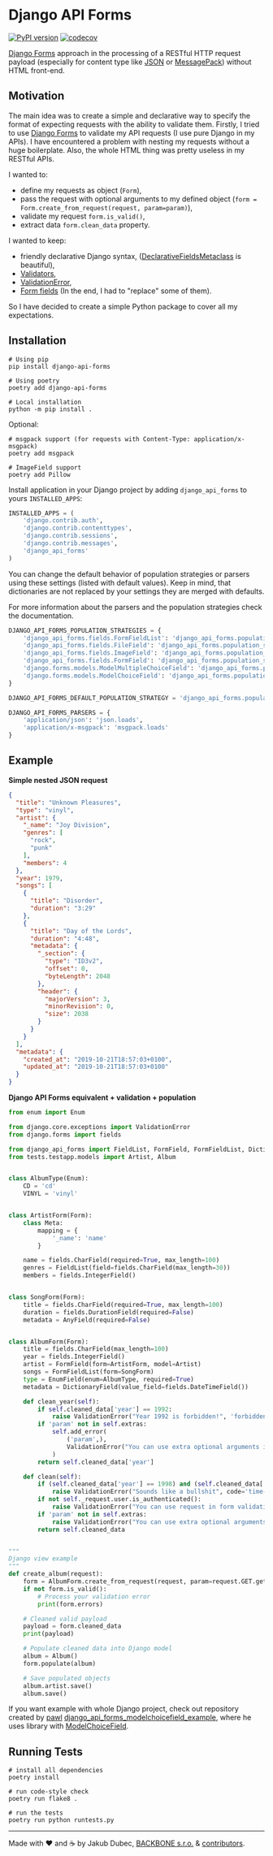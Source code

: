 # Django API Forms

[![PyPI version](https://badge.fury.io/py/django-api-forms.svg)](https://badge.fury.io/py/django-api-forms)
[![codecov](https://codecov.io/gh/Sibyx/django_api_forms/branch/master/graph/badge.svg)](https://codecov.io/gh/Sibyx/django_api_forms)

[Django Forms](https://docs.djangoproject.com/en/4.1/topics/forms/) approach in the processing of a RESTful HTTP
request payload (especially for content type like [JSON](https://www.json.org/) or [MessagePack](https://msgpack.org/))
without HTML front-end.

## Motivation

The main idea was to create a simple and declarative way to specify the format of expecting requests with the ability
to validate them. Firstly, I tried to use [Django Forms](https://docs.djangoproject.com/en/4.1/topics/forms/) to
validate my API requests (I use pure Django in my APIs). I have encountered a problem with nesting my requests without
a huge boilerplate. Also, the whole HTML thing was pretty useless in my RESTful APIs.

I wanted to:

- define my requests as object (`Form`),
- pass the request with optional arguments to my defined object (`form = Form.create_from_request(request, param=param)`),
- validate my request `form.is_valid()`,
- extract data `form.clean_data` property.

I wanted to keep:

- friendly declarative Django syntax,
([DeclarativeFieldsMetaclass](https://github.com/django/django/blob/master/django/forms/forms.py#L25) is beautiful),
- [Validators](https://docs.djangoproject.com/en/4.1/ref/validators/),
- [ValidationError](https://docs.djangoproject.com/en/4.1/ref/exceptions/#validationerror),
- [Form fields](https://docs.djangoproject.com/en/4.1/ref/forms/fields/) (In the end, I had to "replace" some of them).

So I have decided to create a simple Python package to cover all my expectations.

## Installation

```shell script
# Using pip
pip install django-api-forms

# Using poetry
poetry add django-api-forms

# Local installation
python -m pip install .
```

Optional:
```shell script
# msgpack support (for requests with Content-Type: application/x-msgpack)
poetry add msgpack

# ImageField support
poetry add Pillow
```

Install application in your Django project by adding `django_api_forms` to yours `INSTALLED_APPS`:

```python
INSTALLED_APPS = (
    'django.contrib.auth',
    'django.contrib.contenttypes',
    'django.contrib.sessions',
    'django.contrib.messages',
    'django_api_forms'
)
```

You can change the default behavior of population strategies or parsers using these settings (listed with default
values). Keep in mind, that dictionaries are not replaced by your settings they are merged with defaults.

For more information about the parsers and the population strategies check the documentation.

```python
DJANGO_API_FORMS_POPULATION_STRATEGIES = {
    'django_api_forms.fields.FormFieldList': 'django_api_forms.population_strategies.IgnoreStrategy',
    'django_api_forms.fields.FileField': 'django_api_forms.population_strategies.IgnoreStrategy',
    'django_api_forms.fields.ImageField': 'django_api_forms.population_strategies.IgnoreStrategy',
    'django_api_forms.fields.FormField': 'django_api_forms.population_strategies.FormFieldStrategy',
    'django.forms.models.ModelMultipleChoiceField': 'django_api_forms.population_strategies.IgnoreStrategy',
    'django.forms.models.ModelChoiceField': 'django_api_forms.population_strategies.ModelChoiceFieldStrategy'
}

DJANGO_API_FORMS_DEFAULT_POPULATION_STRATEGY = 'django_api_forms.population_strategies.BaseStrategy'

DJANGO_API_FORMS_PARSERS = {
    'application/json': 'json.loads',
    'application/x-msgpack': 'msgpack.loads'
}
```

## Example

**Simple nested JSON request**

```json
{
  "title": "Unknown Pleasures",
  "type": "vinyl",
  "artist": {
    "_name": "Joy Division",
    "genres": [
      "rock",
      "punk"
    ],
    "members": 4
  },
  "year": 1979,
  "songs": [
    {
      "title": "Disorder",
      "duration": "3:29"
    },
    {
      "title": "Day of the Lords",
      "duration": "4:48",
      "metadata": {
        "_section": {
          "type": "ID3v2",
          "offset": 0,
          "byteLength": 2048
        },
        "header": {
          "majorVersion": 3,
          "minorRevision": 0,
          "size": 2038
        }
      }
    }
  ],
  "metadata": {
    "created_at": "2019-10-21T18:57:03+0100",
    "updated_at": "2019-10-21T18:57:03+0100"
  }
}
```

**Django API Forms equivalent + validation + population**

```python
from enum import Enum

from django.core.exceptions import ValidationError
from django.forms import fields

from django_api_forms import FieldList, FormField, FormFieldList, DictionaryField, EnumField, AnyField, Form
from tests.testapp.models import Artist, Album


class AlbumType(Enum):
    CD = 'cd'
    VINYL = 'vinyl'


class ArtistForm(Form):
    class Meta:
        mapping = {
            '_name': 'name'
        }

    name = fields.CharField(required=True, max_length=100)
    genres = FieldList(field=fields.CharField(max_length=30))
    members = fields.IntegerField()


class SongForm(Form):
    title = fields.CharField(required=True, max_length=100)
    duration = fields.DurationField(required=False)
    metadata = AnyField(required=False)


class AlbumForm(Form):
    title = fields.CharField(max_length=100)
    year = fields.IntegerField()
    artist = FormField(form=ArtistForm, model=Artist)
    songs = FormFieldList(form=SongForm)
    type = EnumField(enum=AlbumType, required=True)
    metadata = DictionaryField(value_field=fields.DateTimeField())

    def clean_year(self):
        if self.cleaned_data['year'] == 1992:
            raise ValidationError("Year 1992 is forbidden!", 'forbidden-value')
        if 'param' not in self.extras:
            self.add_error(
                ('param',),
                ValidationError("You can use extra optional arguments in form validation!", code='param-where')
            )
        return self.cleaned_data['year']

    def clean(self):
        if (self.cleaned_data['year'] == 1998) and (self.cleaned_data['artist']['name'] == "Nirvana"):
            raise ValidationError("Sounds like a bullshit", code='time-traveling')
        if not self._request.user.is_authenticated():
            raise ValidationError("You can use request in form validation!")
        if 'param' not in self.extras:
            raise ValidationError("You can use extra optional arguments in form validation!")
        return self.cleaned_data


"""
Django view example
"""
def create_album(request):
    form = AlbumForm.create_from_request(request, param=request.GET.get('param'))
    if not form.is_valid():
        # Process your validation error
        print(form.errors)

    # Cleaned valid payload
    payload = form.cleaned_data
    print(payload)

    # Populate cleaned data into Django model
    album = Album()
    form.populate(album)

    # Save populated objects
    album.artist.save()
    album.save()
```

If you want example with whole Django project, check out repository created by [pawl](https://github.com/pawl)
[django_api_forms_modelchoicefield_example](https://github.com/pawl/django_api_forms_modelchoicefield_example), where
he uses library with
[ModelChoiceField](https://docs.djangoproject.com/en/4.1/ref/forms/fields/#django.forms.ModelChoiceField).

## Running Tests

```shell script
# install all dependencies
poetry install

# run code-style check
poetry run flake8 .

# run the tests
poetry run python runtests.py
```

---
Made with ❤️ and ☕️ by Jakub Dubec, [BACKBONE s.r.o.](https://www.backbone.sk/en/) &
[contributors](https://github.com/Sibyx/django_api_forms/graphs/contributors).
